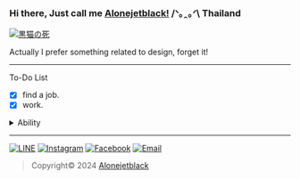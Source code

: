 ### Hi there, Just call me [Alonejetblack!](https://github.com/alonejetblack) /ᐠ｡ꞈ｡ᐟ\ Thailand

[![黒猫の死](https://i.ibb.co/X4S2w9j/Black-Cat-Death-HLTH.gif)](https://github.com/alonejetblack)

Actually I prefer something related to design, forget it!
___

To-Do List
- [x] find a job.
- [x] work.

<details>
<summary>Ability</summary>

<!-- mbnd_art starts -->
* Python
* JAVA
* HTML,CSS,PHP, Angular
* And this is [something](https://www.instagram.com/alonejetblack) that matter
<!-- mbnd_art ends -->

</details>

___

[![LINE](https://img.shields.io/badge/LINE-00ff44.svg)](https://line.me/ti/p/~_aloneketblack)
[![Instagram](https://img.shields.io/badge/Instagram-d66bff.svg)](https://instagram.com/alonejetblack)
[![Facebook](https://img.shields.io/badge/Facebook-6666ff.svg)](https://www.facebook.com/ZeroZeone)
[![Email](https://img.shields.io/badge/Email-ff0660.svg)](mailto:alonejetblaack@gmail.com)

> Copyright© 2024 [Alonejetblack](https://github.com/alonejetblack)
